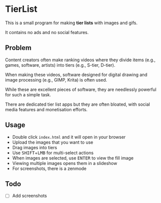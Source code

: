 # TierList

This is a small program for making **tier lists** with images and gifs.

It contains no ads and no social features.

## Problem

Content creators often make ranking videos where they divide items (e.g., games,
software, artists) into tiers (e.g., S-tier, D-tier).

When making these videos, software designed for digital drawing and image
processing (e.g., GIMP, Krita) is often used.

While these are excellent pieces of software, they are needlessly powerful for
such a simple task.

There are dedicated tier list apps but they are often bloated, with social media
features and monetisation efforts.

## Usage

* Double click `index.html` and it will open in your browser
* Upload the images that you want to use
* Drag images into tiers
* Use <kbd>SHIFT</kbd>+<kbd>LMB</kbd> for multi-select actions
* When images are selected, use <kbd>ENTER</kbd> to view the fill image
* Viewing multiple images opens them in a slideshow
* For screenshots, there is a zenmode

## Todo

- [ ] Add screenshots
